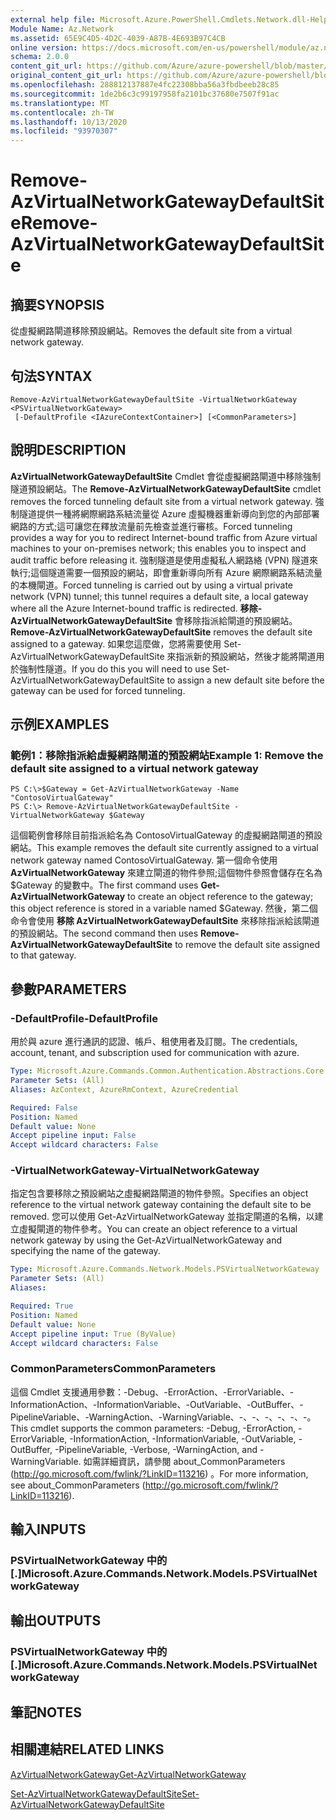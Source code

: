 ```yaml
---
external help file: Microsoft.Azure.PowerShell.Cmdlets.Network.dll-Help.xml
Module Name: Az.Network
ms.assetid: 65E9C4D5-4D2C-4039-A87B-4E693B97C4CB
online version: https://docs.microsoft.com/en-us/powershell/module/az.network/remove-azvirtualnetworkgatewaydefaultsite
schema: 2.0.0
content_git_url: https://github.com/Azure/azure-powershell/blob/master/src/Network/Network/help/Remove-AzVirtualNetworkGatewayDefaultSite.md
original_content_git_url: https://github.com/Azure/azure-powershell/blob/master/src/Network/Network/help/Remove-AzVirtualNetworkGatewayDefaultSite.md
ms.openlocfilehash: 288812137887e4fc22308bba56a3fbdbeeb28c85
ms.sourcegitcommit: 1de2b6c3c99197958fa2101bc37680e7507f91ac
ms.translationtype: MT
ms.contentlocale: zh-TW
ms.lasthandoff: 10/13/2020
ms.locfileid: "93970307"
---
```

# <span data-ttu-id="8ac15-101">Remove-AzVirtualNetworkGatewayDefaultSite</span><span class="sxs-lookup"><span data-stu-id="8ac15-101">Remove-AzVirtualNetworkGatewayDefaultSite</span></span>

## <span data-ttu-id="8ac15-102">摘要</span><span class="sxs-lookup"><span data-stu-id="8ac15-102">SYNOPSIS</span></span>
<span data-ttu-id="8ac15-103">從虛擬網路閘道移除預設網站。</span><span class="sxs-lookup"><span data-stu-id="8ac15-103">Removes the default site from a virtual network gateway.</span></span>

## <span data-ttu-id="8ac15-104">句法</span><span class="sxs-lookup"><span data-stu-id="8ac15-104">SYNTAX</span></span>

```
Remove-AzVirtualNetworkGatewayDefaultSite -VirtualNetworkGateway <PSVirtualNetworkGateway>
 [-DefaultProfile <IAzureContextContainer>] [<CommonParameters>]
```

## <span data-ttu-id="8ac15-105">說明</span><span class="sxs-lookup"><span data-stu-id="8ac15-105">DESCRIPTION</span></span>
<span data-ttu-id="8ac15-106">**AzVirtualNetworkGatewayDefaultSite** Cmdlet 會從虛擬網路閘道中移除強制隧道預設網站。</span><span class="sxs-lookup"><span data-stu-id="8ac15-106">The **Remove-AzVirtualNetworkGatewayDefaultSite** cmdlet removes the forced tunneling default site from a virtual network gateway.</span></span>
<span data-ttu-id="8ac15-107">強制隧道提供一種將網際網路系結流量從 Azure 虛擬機器重新導向到您的內部部署網路的方式;這可讓您在釋放流量前先檢查並進行審核。</span><span class="sxs-lookup"><span data-stu-id="8ac15-107">Forced tunneling provides a way for you to redirect Internet-bound traffic from Azure virtual machines to your on-premises network; this enables you to inspect and audit traffic before releasing it.</span></span>
<span data-ttu-id="8ac15-108">強制隧道是使用虛擬私人網路絡 (VPN) 隧道來執行;這個隧道需要一個預設的網站，即會重新導向所有 Azure 網際網路系結流量的本機閘道。</span><span class="sxs-lookup"><span data-stu-id="8ac15-108">Forced tunneling is carried out by using a virtual private network (VPN) tunnel; this tunnel requires a default site, a local gateway where all the Azure Internet-bound traffic is redirected.</span></span>
<span data-ttu-id="8ac15-109">**移除-AzVirtualNetworkGatewayDefaultSite** 會移除指派給閘道的預設網站。</span><span class="sxs-lookup"><span data-stu-id="8ac15-109">**Remove-AzVirtualNetworkGatewayDefaultSite** removes the default site assigned to a gateway.</span></span>
<span data-ttu-id="8ac15-110">如果您這麼做，您將需要使用 Set-AzVirtualNetworkGatewayDefaultSite 來指派新的預設網站，然後才能將閘道用於強制性隧道。</span><span class="sxs-lookup"><span data-stu-id="8ac15-110">If you do this you will need to use Set-AzVirtualNetworkGatewayDefaultSite to assign a new default site before the gateway can be used for forced tunneling.</span></span>

## <span data-ttu-id="8ac15-111">示例</span><span class="sxs-lookup"><span data-stu-id="8ac15-111">EXAMPLES</span></span>

### <span data-ttu-id="8ac15-112">範例1：移除指派給虛擬網路閘道的預設網站</span><span class="sxs-lookup"><span data-stu-id="8ac15-112">Example 1: Remove the default site assigned to a virtual network gateway</span></span>
```
PS C:\>$Gateway = Get-AzVirtualNetworkGateway -Name "ContosoVirtualGateway"
PS C:\> Remove-AzVirtualNetworkGatewayDefaultSite -VirtualNetworkGateway $Gateway
```

<span data-ttu-id="8ac15-113">這個範例會移除目前指派給名為 ContosoVirtualGateway 的虛擬網路閘道的預設網站。</span><span class="sxs-lookup"><span data-stu-id="8ac15-113">This example removes the default site currently assigned to a virtual network gateway named ContosoVirtualGateway.</span></span>
<span data-ttu-id="8ac15-114">第一個命令使用 **AzVirtualNetworkGateway** 來建立閘道的物件參照;這個物件參照會儲存在名為 $Gateway 的變數中。</span><span class="sxs-lookup"><span data-stu-id="8ac15-114">The first command uses **Get-AzVirtualNetworkGateway** to create an object reference to the gateway; this object reference is stored in a variable named $Gateway.</span></span>
<span data-ttu-id="8ac15-115">然後，第二個命令會使用 **移除 AzVirtualNetworkGatewayDefaultSite** 來移除指派給該閘道的預設網站。</span><span class="sxs-lookup"><span data-stu-id="8ac15-115">The second command then uses **Remove-AzVirtualNetworkGatewayDefaultSite** to remove the default site assigned to that gateway.</span></span>

## <span data-ttu-id="8ac15-116">參數</span><span class="sxs-lookup"><span data-stu-id="8ac15-116">PARAMETERS</span></span>

### <span data-ttu-id="8ac15-117">-DefaultProfile</span><span class="sxs-lookup"><span data-stu-id="8ac15-117">-DefaultProfile</span></span>
<span data-ttu-id="8ac15-118">用於與 azure 進行通訊的認證、帳戶、租使用者及訂閱。</span><span class="sxs-lookup"><span data-stu-id="8ac15-118">The credentials, account, tenant, and subscription used for communication with azure.</span></span>

```yaml
Type: Microsoft.Azure.Commands.Common.Authentication.Abstractions.Core.IAzureContextContainer
Parameter Sets: (All)
Aliases: AzContext, AzureRmContext, AzureCredential

Required: False
Position: Named
Default value: None
Accept pipeline input: False
Accept wildcard characters: False
```

### <span data-ttu-id="8ac15-119">-VirtualNetworkGateway</span><span class="sxs-lookup"><span data-stu-id="8ac15-119">-VirtualNetworkGateway</span></span>
<span data-ttu-id="8ac15-120">指定包含要移除之預設網站之虛擬網路閘道的物件參照。</span><span class="sxs-lookup"><span data-stu-id="8ac15-120">Specifies an object reference to the virtual network gateway containing the default site to be removed.</span></span>
<span data-ttu-id="8ac15-121">您可以使用 Get-AzVirtualNetworkGateway 並指定閘道的名稱，以建立虛擬閘道的物件參考。</span><span class="sxs-lookup"><span data-stu-id="8ac15-121">You can create an object reference to a virtual network gateway by using the Get-AzVirtualNetworkGateway and specifying the name of the gateway.</span></span>

```yaml
Type: Microsoft.Azure.Commands.Network.Models.PSVirtualNetworkGateway
Parameter Sets: (All)
Aliases:

Required: True
Position: Named
Default value: None
Accept pipeline input: True (ByValue)
Accept wildcard characters: False
```

### <span data-ttu-id="8ac15-122">CommonParameters</span><span class="sxs-lookup"><span data-stu-id="8ac15-122">CommonParameters</span></span>
<span data-ttu-id="8ac15-123">這個 Cmdlet 支援通用參數：-Debug、-ErrorAction、-ErrorVariable、-InformationAction、-InformationVariable、-OutVariable、-OutBuffer、-PipelineVariable、-WarningAction、-WarningVariable、-、-、-、-、-、-。</span><span class="sxs-lookup"><span data-stu-id="8ac15-123">This cmdlet supports the common parameters: -Debug, -ErrorAction, -ErrorVariable, -InformationAction, -InformationVariable, -OutVariable, -OutBuffer, -PipelineVariable, -Verbose, -WarningAction, and -WarningVariable.</span></span> <span data-ttu-id="8ac15-124">如需詳細資訊，請參閱 about_CommonParameters (http://go.microsoft.com/fwlink/?LinkID=113216) 。</span><span class="sxs-lookup"><span data-stu-id="8ac15-124">For more information, see about_CommonParameters (http://go.microsoft.com/fwlink/?LinkID=113216).</span></span>

## <span data-ttu-id="8ac15-125">輸入</span><span class="sxs-lookup"><span data-stu-id="8ac15-125">INPUTS</span></span>

### <span data-ttu-id="8ac15-126">PSVirtualNetworkGateway 中的 [.]</span><span class="sxs-lookup"><span data-stu-id="8ac15-126">Microsoft.Azure.Commands.Network.Models.PSVirtualNetworkGateway</span></span>

## <span data-ttu-id="8ac15-127">輸出</span><span class="sxs-lookup"><span data-stu-id="8ac15-127">OUTPUTS</span></span>

### <span data-ttu-id="8ac15-128">PSVirtualNetworkGateway 中的 [.]</span><span class="sxs-lookup"><span data-stu-id="8ac15-128">Microsoft.Azure.Commands.Network.Models.PSVirtualNetworkGateway</span></span>

## <span data-ttu-id="8ac15-129">筆記</span><span class="sxs-lookup"><span data-stu-id="8ac15-129">NOTES</span></span>

## <span data-ttu-id="8ac15-130">相關連結</span><span class="sxs-lookup"><span data-stu-id="8ac15-130">RELATED LINKS</span></span>

[<span data-ttu-id="8ac15-131">AzVirtualNetworkGateway</span><span class="sxs-lookup"><span data-stu-id="8ac15-131">Get-AzVirtualNetworkGateway</span></span>](./Get-AzVirtualNetworkGateway.md)

[<span data-ttu-id="8ac15-132">Set-AzVirtualNetworkGatewayDefaultSite</span><span class="sxs-lookup"><span data-stu-id="8ac15-132">Set-AzVirtualNetworkGatewayDefaultSite</span></span>](./Set-AzVirtualNetworkGatewayDefaultSite.md)


